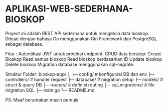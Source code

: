 # APLIKASI-WEB-SEDERHANA-BIOSKOP

Project ini adalah REST API sederhana untuk mengelola data bioskop. Dibuat dengan bahasa Go menggunakan Gin Framework dan PostgreSQL sebagai database.

Fitur :
Autentikasi JWT untuk proteksi endpoint.
CRUD data bioskop:
Create Bioskop
Read semua bioskop
Read bioskop berdasarkan ID
Update bioskop
Delete bioskop
Migration database menggunakan sql-migrate.

Struktur Folder:
bioskop-app/
│
├─ config/ # konfigurasi DB dan env
├─ controllers/ # handler request
├─ database/ # migration setup
├─ models/ # struct & query DB
├─ routers/ # definisi routing
├─ sql_migrations/ # file migration SQL
├─ main.go
└─ README.md

PS: Maaf berantakan masih pemula
